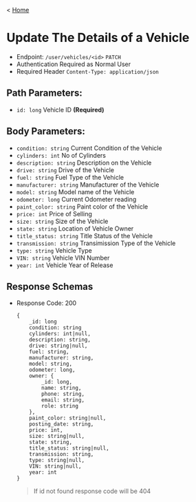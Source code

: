 < [Home](../../../BackendAPIs.md#vehicle-endpoints)
# Update The Details of a Vehicle
- Endpoint: `/user/vehicles/<id>` `PATCH`
- Authentication Required as Normal User
- Required Header `Content-Type: application/json`
## Path Parameters:
- `id: long` Vehicle ID **(Required)**
## Body Parameters:
- `condition: string` Current Condition of the Vehicle
- `cylinders: int` No of Cylinders
- `description: string` Description on the Vehicle
- `drive: string` Drive of the Vehicle
- `fuel: string` Fuel Type of the Vehicle
- `manufacturer: string` Manufacturer of the Vehicle
- `model: string` Model name of the Vehicle
- `odometer: long` Current Odometer reading
- `paint_color: string` Paint color of the Vehicle
- `price: int` Price of Selling
- `size: string` Size of the Vehicle
- `state: string` Location of Vehicle Owner
- `title_status: string` Title Status of the Vehicle
- `transmission: string` Transimission Type of the Vehicle
- `type: string` Vehicle Type
- `VIN: string` Vehicle VIN Number
- `year: int` Vehicle Year of Release
## Response Schemas
- Response Code: 200
    ```
    {
        _id: long
        condition: string  
        cylinders: int|null, 
        description: string, 
        drive: string|null, 
        fuel: string, 
        manufacturer: string, 
        model: string, 
        odometer: long, 
        owner: {
            _id: long,
            name: string,
            phone: string,
            email: string,
            role: string
        },
        paint_color: string|null,
        posting_date: string,
        price: int,
        size: string|null,
        state: string,
        title_status: string|null,
        transmission: string,
        type: string|null,
        VIN: string|null,
        year: int
    }
    ```
    > If id not found response code will be 404